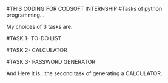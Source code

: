#THIS CODING FOR CODSOFT INTERNSHIP #Tasks of python programming...

My choices of 3 tasks are:

#TASK 1- TO-DO LIST

#TASK 2- CALCULATOR

#TASK 3- PASSWORD GENERATOR

And Here it is...the second task of generating a CALCULATOR.

